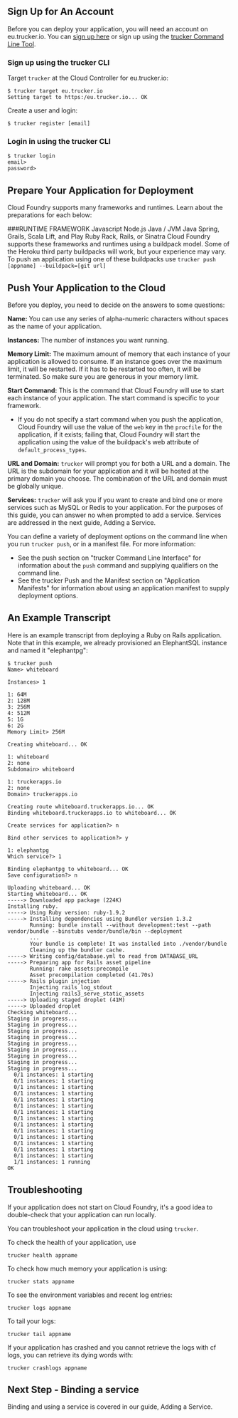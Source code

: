 ## Sign Up for An Account
Before you can deploy your application, you will need an account on eu.trucker.io.
You can [sign up here](http://trucker.io) or sign up using the [trucker Command Line Tool](Install-trucker-Command-Line-Tool).

### Sign up using the trucker CLI
Target `trucker` at the Cloud Controller for eu.trucker.io:

```
$ trucker target eu.trucker.io
Setting target to https:/eu.trucker.io... OK
```

Create a user and login:
```
$ trucker register [email]
```

### Login in using the trucker CLI
```
$ trucker login
email>
password>
```

## Prepare Your Application for Deployment
Cloud Foundry supports many frameworks and runtimes. Learn about the preparations for each below:

###RUNTIME  FRAMEWORK
Javascript  Node.js
Java / JVM  Java Spring, Grails, Scala Lift, and Play
Ruby  Rack, Rails, or Sinatra
Cloud Foundry supports these frameworks and runtimes using a buildpack model. Some of the Heroku third party buildpacks will work, but your experience may vary. To push an application using one of these buildpacks use `trucker push [appname] --buildpack=[git url]`

## Push Your Application to the Cloud
Before you deploy, you need to decide on the answers to some questions:

**Name:** You can use any series of alpha-numeric characters without spaces as the name of your application.

**Instances:** The number of instances you want running.

**Memory Limit:** The maximum amount of memory that each instance of your application is allowed to consume. If an instance goes over the maximum limit, it will be restarted. If it has to be restarted too often, it will be terminated. So make sure you are generous in your memory limit.

**Start Command:** This is the command that Cloud Foundry will use to start each instance of your application. The start command is specific to your framework.
* If you do not specify a start command when you push the application, Cloud Foundry will use the value of the `web` key in the `procfile` for the application, if it exists; failing that, Cloud Foundry will start the application using the value of the buildpack's web attribute of `default_process_types`.

**URL and Domain:** `trucker` will prompt you for both a URL and a domain. The URL is the subdomain for your application and it will be hosted at the primary domain you choose. The combination of the URL and domain must be globally unique.

**Services:** `trucker` will ask you if you want to create and bind one or more services such as MySQL or Redis to your application. For the purposes of this guide, you can answer no when prompted to add a service. Services are addressed in the next guide, Adding a Service.

You can define a variety of deployment options on the command line when you run `trucker push`, or in a manifest file. For more information:

* See the push section on "trucker Command Line Interface" for information about the `push` command and supplying qualifiers on the command line.
* See the trucker Push and the Manifest section on "Application Manifests" for information about using an application manifest to supply deployment options.

## An Example Transcript
Here is an example transcript from deploying a Ruby on Rails application. Note that in this example, we already provisioned an ElephantSQL instance and named it "elephantpg":

```
$ trucker push
Name> whiteboard

Instances> 1

1: 64M
2: 128M
3: 256M
4: 512M
5: 1G
6: 2G
Memory Limit> 256M

Creating whiteboard... OK

1: whiteboard
2: none
Subdomain> whiteboard

1: truckerapps.io
2: none
Domain> truckerapps.io

Creating route whiteboard.truckerapps.io... OK
Binding whiteboard.truckerapps.io to whiteboard... OK

Create services for application?> n

Bind other services to application?> y

1: elephantpg
Which service?> 1

Binding elephantpg to whiteboard... OK
Save configuration?> n

Uploading whiteboard... OK
Starting whiteboard... OK
-----> Downloaded app package (224K)
Installing ruby.
-----> Using Ruby version: ruby-1.9.2
-----> Installing dependencies using Bundler version 1.3.2
       Running: bundle install --without development:test --path vendor/bundle --binstubs vendor/bundle/bin --deployment
       ...
       Your bundle is complete! It was installed into ./vendor/bundle
       Cleaning up the bundler cache.
-----> Writing config/database.yml to read from DATABASE_URL
-----> Preparing app for Rails asset pipeline
       Running: rake assets:precompile
       Asset precompilation completed (41.70s)
-----> Rails plugin injection
       Injecting rails_log_stdout
       Injecting rails3_serve_static_assets
-----> Uploading staged droplet (41M)
-----> Uploaded droplet
Checking whiteboard...
Staging in progress...
Staging in progress...
Staging in progress...
Staging in progress...
Staging in progress...
Staging in progress...
Staging in progress...
Staging in progress...
Staging in progress...
  0/1 instances: 1 starting
  0/1 instances: 1 starting
  0/1 instances: 1 starting
  0/1 instances: 1 starting
  0/1 instances: 1 starting
  0/1 instances: 1 starting
  0/1 instances: 1 starting
  0/1 instances: 1 starting
  0/1 instances: 1 starting
  0/1 instances: 1 starting
  0/1 instances: 1 starting
  0/1 instances: 1 starting
  0/1 instances: 1 starting
  0/1 instances: 1 starting
  1/1 instances: 1 running
OK
```

## Troubleshooting
If your application does not start on Cloud Foundry, it's a good idea to double-check that your application can run locally.

You can troubleshoot your application in the cloud using `trucker`.

To check the health of your application, use

```
trucker health appname
```

To check how much memory your application is using:

```
trucker stats appname
```

To see the environment variables and recent log entries:

```
trucker logs appname
```

To tail your logs:

```
trucker tail appname
```

If your application has crashed and you cannot retrieve the logs with cf logs, you can retrieve its dying words with:

```
trucker crashlogs appname
```

## Next Step - Binding a service
Binding and using a service is covered in our guide, Adding a Service.